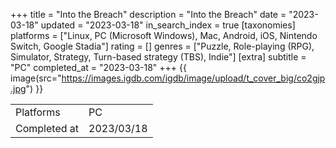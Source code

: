 +++
title = "Into the Breach"
description = "Into the Breach"
date = "2023-03-18"
updated = "2023-03-18"
in_search_index = true
[taxonomies]
platforms = ["Linux, PC (Microsoft Windows), Mac, Android, iOS, Nintendo Switch, Google Stadia"]
rating = []
genres = ["Puzzle, Role-playing (RPG), Simulator, Strategy, Turn-based strategy (TBS), Indie"]
[extra]
subtitle = "PC"
completed_at = "2023-03-18"
+++
{{ image(src="https://images.igdb.com/igdb/image/upload/t_cover_big/co2gjp.jpg") }}

|              |            |
| ------------ | ---------- |
| Platforms    | PC |
| Completed at | 2023/03/18 |

